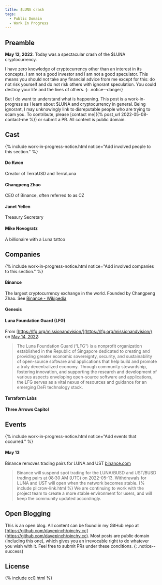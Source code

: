 ```yaml
---
title: $LUNA crash
tags:
  - Public Domain
  - Work In Progress
---
```


## Preamble

**May 12, 2022**. Today was a spectacular crash of the $LUNA cryptocurrency.

I have zero knowledge of cryptocurrency other than an interest in its concepts. I am not a good investor and I am not a good speculator. This means you should not take any financial advice from me except for this: do not risk yourself and do not risk others with ignorant speculation. You could destroy your life and the lives of others.
{: .notice--danger}

But I do want to understand what is happening. This post is a work-in-progress as I learn about $LUNA and cryptocurrency in general. Being ignorant, I may unknowingly link to disreputable people who are trying to scam you. To contribute, please [contact me]({% post_url 2022-05-08-contact-me %}) or submit a PR. All content is public domain.

## Cast

{% include work-in-progress-notice.html notice="Add involved people to this section." %}

#### Do Kwon
Creator of TerraUSD and TerraLuna

#### Changpeng Zhao
CEO of Binance, often referred to as CZ

#### Janet Yellen
Treasury Secretary

#### Mike Novogratz
A billionaire with a Luna tattoo

## Companies
{% include work-in-progress-notice.html notice="Add involved companies to this section." %}

#### Binance
The largest cryptocurrency exchange in the world. Founded by Changpeng Zhao. See [Binance - Wikipedia](https://en.wikipedia.org/wiki/Binance)

#### Genesis

#### Luna Foundation Guard (LFG)

From [https://lfg.org/missionandvision/](https://lfg.org/missionandvision/) on [May 14, 2022](https://web.archive.org/web/20220511113850/https://lfg.org/missionandvision/):

> The Luna Foundation Guard (“LFG”) is a nonprofit organization established in the Republic of Singapore dedicated to creating and providing greater economic sovereignty, security, and sustainability of open-source software and applications that help build and promote a truly decentralized economy. Through community stewardship, fostering innovation, and supporting the research and development of various aspects enveloping open-source software and applications, the LFG serves as a vital nexus of resources and guidance for an emerging DeFi technology stack.

#### Terraform Labs
#### Three Arrows Capitol

## Events

{% include work-in-progress-notice.html notice="Add events that occurred." %}

#### May 13

Binance removes trading pairs for LUNA and UST [binance.com](https://www.binance.com/en/support/announcement/f68451879a1841a6a0f44025735d9236)

> Binance will suspend spot trading for the LUNA/BUSD and UST/BUSD trading pairs at 08:30 AM (UTC) on 2022-05-13. Withdrawals for LUNA and UST will open when the network becomes stable. {% include pilcrow-link.html %} We are continuing to work with the project team to create a more stable environment for users, and will keep the community updated accordingly.

## Open Blogging

This is an open blog. All content can be found in my GitHub repo at [https://github.com/davepinch/pinchy.cc](https://github.com/davepinch/pinchy.cc). Most posts are public domain (including this one), which gives you an irrevocable right to do whatever you wish with it. Feel free to submit PRs under these conditions.
{: .notice--success}

## License

{% include cc0.html %}












